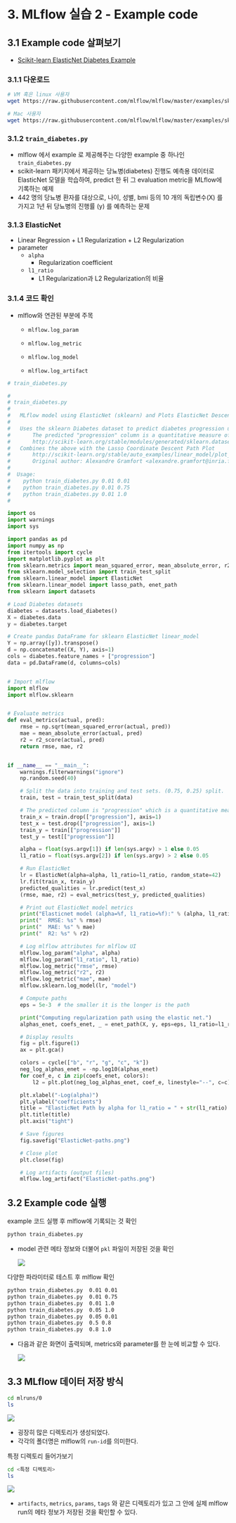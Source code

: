 # 3. MLflow 실습 2 - Example code

## 3.1 Example code 살펴보기

- [Scikit-learn ElasticNet Diabetes Example](https://github.com/mlflow/mlflow/tree/master/examples/sklearn_elasticnet_diabetes)



### 3.1.1 다운로드

```bash
# VM 혹은 linux 사용자
wget https://raw.githubusercontent.com/mlflow/mlflow/master/examples/sklearn_elasticnet_diabetes/linux/train_diabetes.py

# Mac 사용자
wget https://raw.githubusercontent.com/mlflow/mlflow/master/examples/sklearn_elasticnet_diabetes/osx/train_diabetes.py
```



### 3.1.2 `train_diabetes.py`

- mlflow 에서 example 로 제공해주는 다양한 example 중 하나인 `train_diabetes.py`
- scikit-learn 패키지에서 제공하는 당뇨병(diabetes) 진행도 예측용 데이터로 ElasticNet 모델을 학습하여, predict 한 뒤 그 evaluation metric을 MLflow에 기록하는 예제
- 442 명의 당뇨병 환자를 대상으로, 나이, 성별, bmi 등의 10 개의 독립변수(X) 를 가지고 1년 뒤 당뇨병의 진행률 (y) 를 예측하는 문제



### 3.1.3 ElasticNet

- Linear Regression + L1 Regularization + L2 Regularization
- parameter
  - `alpha`
    - Regularization coefficient
  - `l1_ratio`
    - L1 Regularization과 L2 Regularization의 비율



### 3.1.4 코드 확인

- mlflow와 연관된 부분에 주목

  - `mlflow.log_param`

  - `mlflow.log_metric`

  - `mlflow.log_model`

  - `mlflow.log_artifact`

```python
# train_diabetes.py

#
# train_diabetes.py
#
#   MLflow model using ElasticNet (sklearn) and Plots ElasticNet Descent Paths
#
#   Uses the sklearn Diabetes dataset to predict diabetes progression using ElasticNet
#       The predicted "progression" column is a quantitative measure of disease progression one year after baseline
#       http://scikit-learn.org/stable/modules/generated/sklearn.datasets.load_diabetes.html
#   Combines the above with the Lasso Coordinate Descent Path Plot
#       http://scikit-learn.org/stable/auto_examples/linear_model/plot_lasso_coordinate_descent_path.html
#       Original author: Alexandre Gramfort <alexandre.gramfort@inria.fr>; License: BSD 3 clause
#
#  Usage:
#    python train_diabetes.py 0.01 0.01
#    python train_diabetes.py 0.01 0.75
#    python train_diabetes.py 0.01 1.0
#

import os
import warnings
import sys

import pandas as pd
import numpy as np
from itertools import cycle
import matplotlib.pyplot as plt
from sklearn.metrics import mean_squared_error, mean_absolute_error, r2_score
from sklearn.model_selection import train_test_split
from sklearn.linear_model import ElasticNet
from sklearn.linear_model import lasso_path, enet_path
from sklearn import datasets

# Load Diabetes datasets
diabetes = datasets.load_diabetes()
X = diabetes.data
y = diabetes.target

# Create pandas DataFrame for sklearn ElasticNet linear_model
Y = np.array([y]).transpose()
d = np.concatenate((X, Y), axis=1)
cols = diabetes.feature_names + ["progression"]
data = pd.DataFrame(d, columns=cols)


# Import mlflow
import mlflow
import mlflow.sklearn


# Evaluate metrics
def eval_metrics(actual, pred):
    rmse = np.sqrt(mean_squared_error(actual, pred))
    mae = mean_absolute_error(actual, pred)
    r2 = r2_score(actual, pred)
    return rmse, mae, r2


if __name__ == "__main__":
    warnings.filterwarnings("ignore")
    np.random.seed(40)

    # Split the data into training and test sets. (0.75, 0.25) split.
    train, test = train_test_split(data)

    # The predicted column is "progression" which is a quantitative measure of disease progression one year after baseline
    train_x = train.drop(["progression"], axis=1)
    test_x = test.drop(["progression"], axis=1)
    train_y = train[["progression"]]
    test_y = test[["progression"]]

    alpha = float(sys.argv[1]) if len(sys.argv) > 1 else 0.05
    l1_ratio = float(sys.argv[2]) if len(sys.argv) > 2 else 0.05

    # Run ElasticNet
    lr = ElasticNet(alpha=alpha, l1_ratio=l1_ratio, random_state=42)
    lr.fit(train_x, train_y)
    predicted_qualities = lr.predict(test_x)
    (rmse, mae, r2) = eval_metrics(test_y, predicted_qualities)

    # Print out ElasticNet model metrics
    print("Elasticnet model (alpha=%f, l1_ratio=%f):" % (alpha, l1_ratio))
    print("  RMSE: %s" % rmse)
    print("  MAE: %s" % mae)
    print("  R2: %s" % r2)

    # Log mlflow attributes for mlflow UI
    mlflow.log_param("alpha", alpha)
    mlflow.log_param("l1_ratio", l1_ratio)
    mlflow.log_metric("rmse", rmse)
    mlflow.log_metric("r2", r2)
    mlflow.log_metric("mae", mae)
    mlflow.sklearn.log_model(lr, "model")

    # Compute paths
    eps = 5e-3  # the smaller it is the longer is the path

    print("Computing regularization path using the elastic net.")
    alphas_enet, coefs_enet, _ = enet_path(X, y, eps=eps, l1_ratio=l1_ratio)

    # Display results
    fig = plt.figure(1)
    ax = plt.gca()

    colors = cycle(["b", "r", "g", "c", "k"])
    neg_log_alphas_enet = -np.log10(alphas_enet)
    for coef_e, c in zip(coefs_enet, colors):
        l2 = plt.plot(neg_log_alphas_enet, coef_e, linestyle="--", c=c)

    plt.xlabel("-Log(alpha)")
    plt.ylabel("coefficients")
    title = "ElasticNet Path by alpha for l1_ratio = " + str(l1_ratio)
    plt.title(title)
    plt.axis("tight")

    # Save figures
    fig.savefig("ElasticNet-paths.png")

    # Close plot
    plt.close(fig)

    # Log artifacts (output files)
    mlflow.log_artifact("ElasticNet-paths.png")
```



## 3.2 Example code 실행

example 코드 실행 후 mlflow에 기록되는 것 확인

```bash
python train_diabetes.py
```

- model 관련 메타 정보와 더불어 `pkl` 파일이 저장된 것을 확인

  <img src="../_images/03/03/001.png" />



다양한 파라미터로 테스트 후 mlflow 확인

```bash
python train_diabetes.py  0.01 0.01
python train_diabetes.py  0.01 0.75
python train_diabetes.py  0.01 1.0
python train_diabetes.py  0.05 1.0
python train_diabetes.py  0.05 0.01
python train_diabetes.py  0.5 0.8
python train_diabetes.py  0.8 1.0
```

- 다음과 같은 화면이 출력되며, metrics와 parameter를 한 눈에 비교할 수 있다.

  <img src="../_images/03/03/002.png" />



## 3.3 MLflow 데이터 저장 방식

```bash
cd mlruns/0
ls
```

<div><img src="../_images/03/03/003.png" /></div>

- 굉장히 많은 디렉토리가 생성되었다.
- 각각의 폴더명은 mlflow의 `run-id`를 의미한다.



특정 디렉토리 들어가보기

```bash
cd <특정 디렉토리>
ls
```

<div><img src="../_images/03/03/004.png" /></div>

- `artifacts`, `metrics`, `params`, `tags` 와 같은 디렉토리가 있고 그 안에 실제 mlflow run의 메타 정보가 저장된 것을 확인할 수 있다.



